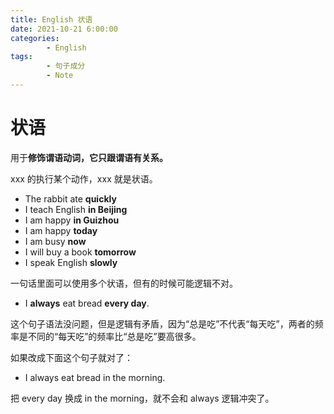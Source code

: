 ```yaml
---
title: English 状语
date: 2021-10-21 6:00:00
categories:
        - English
tags:
        - 句子成分
        - Note
---
```


# 状语

用于**修饰谓语动词，它只跟谓语有关系。**

xxx 的执行某个动作，xxx 就是状语。

- The rabbit ate **quickly**
- I teach English **in Beijing**
- I am happy **in Guizhou**
- I am happy **today**
- I am busy **now**
- I will buy a book **tomorrow**
- I speak English **slowly**

一句话里面可以使用多个状语，但有的时候可能逻辑不对。

- I **always** eat bread **every day**.

这个句子语法没问题，但是逻辑有矛盾，因为“总是吃”不代表“每天吃”，两者的频率是不同的“每天吃”的频率比“总是吃”要高很多。

如果改成下面这个句子就对了：

- I always eat bread in the morning.

把 every day 换成 in the morning，就不会和 always 逻辑冲突了。

